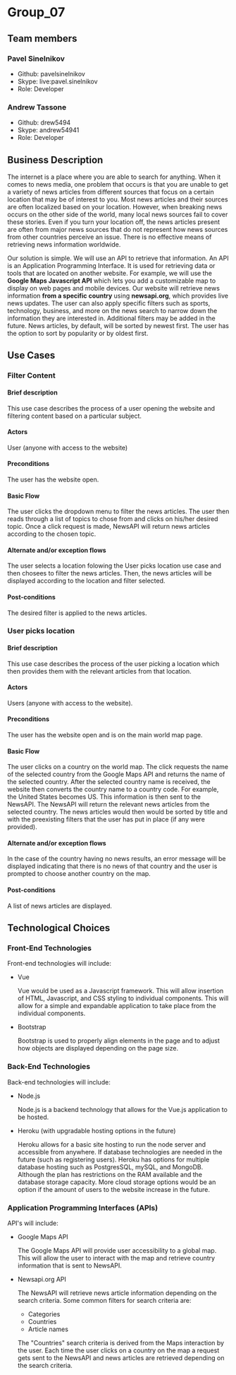 # Group_07

## Team members

### Pavel Sinelnikov

- Github: pavelsinelnikov
- Skype: live:pavel.sinelnikov
- Role: Developer

### Andrew Tassone

- Github: drew5494
- Skype: andrew54941
- Role: Developer

## Business Description

The internet is a place where you are able to search for anything. When it comes to news media, one problem that occurs is that you are unable to get a variety of news articles from different sources that focus on a certain location that may be of interest to you. Most news articles and their sources are often localized based on your location. However, when breaking news occurs on the other side of the world, many local news sources fail to cover these stories. Even if you turn your location off, the news articles present are often from major news sources that do not represent how news sources from other countries perceive an issue. There is no effective means of retrieving news information worldwide.

Our solution is simple. We will use an API to retrieve that information. An API is an Application Programming Interface. It is used for retrieving data or tools that are located on another website. For example, we will use the **Google Maps Javascript API** which lets you add a customizable map to display on web pages and mobile devices. Our website will retrieve news information **from a specific country** using **newsapi.org**, which provides live news updates. The user can also apply specific filters such as sports, technology, business, and more on the news search to narrow down the information they are interested in. Additional filters may be added in the future. News articles, by default, will be sorted by newest first. The user has the option to sort by popularity or by oldest first.

## Use Cases

### Filter Content

#### Brief description

This use case describes the process of a user opening the website and filtering content based on a particular subject.

#### Actors

User (anyone with access to the website)

#### Preconditions

The user has the website open.

#### Basic Flow

The user clicks the dropdown menu to filter the news articles. The user then reads through a list of topics to chose from and clicks on his/her desired topic. Once a click request is made, NewsAPI will return news articles according to the chosen topic.

#### Alternate and/or exception flows

The user selects a location folowing the User picks location use case and then chosees to filter the news articles. Then, the news articles will be displayed according to the location and filter selected.

#### Post-conditions

The desired filter is applied to the news articles.

### User picks location

#### Brief description

This use case describes the process of the user picking a location which then provides them with the relevant articles from that location.

#### Actors

Users (anyone with access to the website).

#### Preconditions

The user has the website open and is on the main world map page.

#### Basic Flow

The user clicks on a country on the world map. The click requests the name of the selected country from the Google Maps API and returns the name of the selected country. After the selected country name is received, the website then converts the country name to a country code. For example, the United States becomes US. This information is then sent to the NewsAPI. The NewsAPI will return the relevant news articles from the selected country. The news articles would then would be sorted by title and with the preexisting filters that the user has put in place (if any were provided).

#### Alternate and/or exception flows

In the case of the country having no news results, an error message will be displayed indicating that there is no news of that country and the user is prompted to choose another country on the map.

#### Post-conditions

A list of news articles are displayed.

## Technological Choices

### Front-End Technologies

Front-end technologies will include:

- Vue

  Vue would be used as a Javascript framework. This will allow insertion of HTML, Javascript, and CSS styling to individual components. This will allow for a simple and expandable application to take place from the individual components.

- Bootstrap

  Bootstrap is used to properly align elements in the page and to adjust how objects are displayed depending on the page size.

### Back-End Technologies

Back-end technologies will include:

- Node.js

  Node.js is a backend technology that allows for the Vue.js application to be hosted.

- Heroku (with upgradable hosting options in the future)

  Heroku allows for a basic site hosting to run the node server and accessible from anywhere. If database technologies are needed in the future (such as registering users). Heroku has options for multiple database hosting such as PostgresSQL, mySQL, and MongoDB. Although the plan has restrictions on the RAM available and the database storage capacity. More cloud storage options would be an option if the amount of users to the website increase in the future.

### Application Programming Interfaces (APIs)

API's will include:

- Google Maps API

  The Google Maps API will provide user accessibility to a global map. This will allow the user to interact with the map and retrieve country information that is sent to NewsAPI.

- Newsapi.org API

  The NewsAPI will retrieve news article information depending on the search criteria. Some common filters for search criteria are:

  - Categories
  - Countries
  - Article names

  The "Countries" search criteria is derived from the Maps interaction by the user. Each time the user clicks on a country on the map a request gets sent to the NewsAPI and news articles are retrieved depending on the search criteria.
